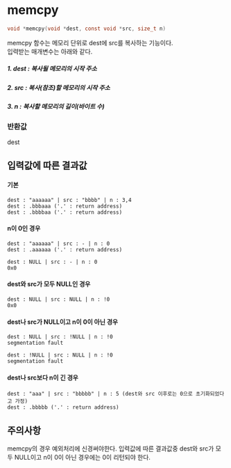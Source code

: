 # memcpy
```c
void *memcpy(void *dest, const void *src, size_t n)
```

memcpy 함수는 메모리 단위로 dest에 src를 복사하는 기능이다.<br/>
입력받는 매개변수는 아래와 같다.<br/>

##### 1. dest : 복사될 메모리의 시작 주소
##### 2. src  : 복사(참조)할 메모리의 시작 주소
##### 3. n    : 복사할 메모리의 길이(바이트 수)

### 반환값
dest <br/>

## 입력값에 따른 결과값
#### 기본
```
dest : "aaaaaa" | src : "bbbb" | n : 3,4
dest : .bbbaaa ('.' : return address)
dest : .bbbbaa ('.' : return address)
```
#### n이 0인 경우
```
dest : "aaaaaa" | src : - | n : 0
dest : .aaaaaa ('.' : return address)

dest : NULL | src : - | n : 0
0x0
```
#### dest와 src가 모두 NULL인 경우
```
dest : NULL | src : NULL | n : !0
0x0
```
#### dest나 src가 NULL이고 n이 0이 아닌 경우
```
dest : NULL | src : !NULL | n : !0
segmentation fault

dest : !NULL | src : NULL | n : !0
segmentation fault
```
#### dest나 src보다 n이 긴 경우
```
dest : "aaa" | src : "bbbbb" | n : 5 (dest와 src 이후로는 0으로 초기화되었다고 가정)
dest : .bbbbb ('.' : return address)
```
## 주의사항
memcpy의 경우 예외처리에 신경써야한다. 입력값에 따른 결과값중 dest와 src가 모두 NULL이고 n이 0이 아닌 경우에는 0이 리턴되야 한다.<br/>
